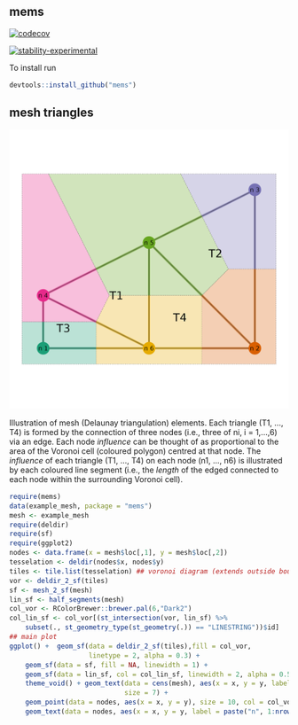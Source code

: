 ## mems

[![codecov](https://codecov.io/gh/cmjt/mems/graph/badge.svg?token=DRFASZHYAU)](https://codecov.io/gh/cmjt/mems)

[![stability-experimental](https://img.shields.io/badge/stability-experimental-orange.svg)](https://github.com/joethorley/stability-badges#experimental)

To install run

```r
devtools::install_github("mems")
```

## mesh triangles

![](https://github.com/cmjt/mems/blob/main/docs/example_mesh_attributes.png?raw=true)

Illustration of mesh (Delaunay triangulation) elements. Each triangle (T1, ..., T4) is formed by the connection of three nodes (i.e., three of ni, i = 1,...,6) via an edge. Each node *influence* can be thought of as proportional to the area of the Voronoi cell (coloured polygon) centred at that node. The *influence* of each triangle (T1, ..., T4) on each node (n1, ..., n6) is illustrated by each coloured line segment (i.e., the *length* of the edged connected to each node within the surrounding Voronoi cell).

```r
require(mems)
data(example_mesh, package = "mems")
mesh <- example_mesh
require(deldir)
require(sf)
require(ggplot2)
nodes <- data.frame(x = mesh$loc[,1], y = mesh$loc[,2])
tesselation <- deldir(nodes$x, nodes$y)
tiles <- tile.list(tesselation) ## voronoi diagram (extends outside boundary)
vor <- deldir_2_sf(tiles)
sf <- mesh_2_sf(mesh)
lin_sf <- half_segments(mesh)
col_vor <- RColorBrewer::brewer.pal(6,"Dark2") 
col_lin_sf <- col_vor[(st_intersection(vor, lin_sf) %>%
    subset(., st_geometry_type(st_geometry(.)) == "LINESTRING"))$id]
## main plot
ggplot() +  geom_sf(data = deldir_2_sf(tiles),fill = col_vor,
                    linetype = 2, alpha = 0.3) +
    geom_sf(data = sf, fill = NA, linewidth = 1) +
    geom_sf(data = lin_sf, col = col_lin_sf, linewidth = 2, alpha = 0.5) + 
    theme_void() + geom_text(data = cens(mesh), aes(x = x, y = y, label = triangle),
                             size = 7) +
    geom_point(data = nodes, aes(x = x, y = y), size = 10, col = col_vor) +
    geom_text(data = nodes, aes(x = x, y = y, label = paste("n", 1:nrow(nodes))))
```		   